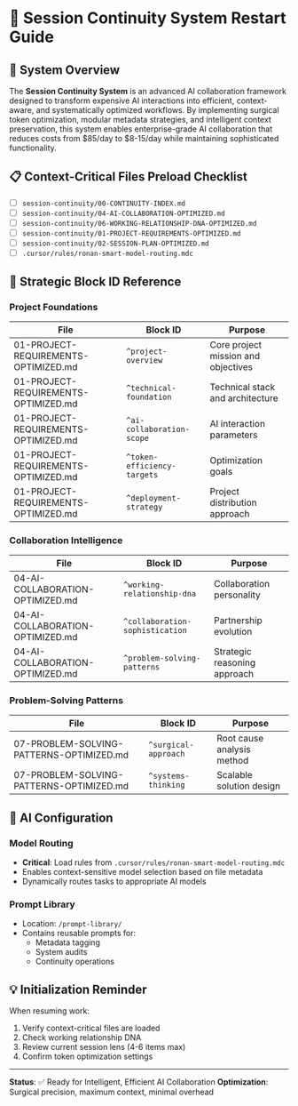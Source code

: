 # 🧠 Session Continuity System Restart Guide

## 🎯 System Overview

The **Session Continuity System** is an advanced AI collaboration framework designed to transform expensive AI interactions into efficient, context-aware, and systematically optimized workflows. By implementing surgical token optimization, modular metadata strategies, and intelligent context preservation, this system enables enterprise-grade AI collaboration that reduces costs from $85/day to $8-15/day while maintaining sophisticated functionality.

## 📋 Context-Critical Files Preload Checklist

- [ ] `session-continuity/00-CONTINUITY-INDEX.md`
- [ ] `session-continuity/04-AI-COLLABORATION-OPTIMIZED.md`
- [ ] `session-continuity/06-WORKING-RELATIONSHIP-DNA-OPTIMIZED.md`
- [ ] `session-continuity/01-PROJECT-REQUIREMENTS-OPTIMIZED.md`
- [ ] `session-continuity/02-SESSION-PLAN-OPTIMIZED.md`
- [ ] `.cursor/rules/ronan-smart-model-routing.mdc`

## 🔗 Strategic Block ID Reference

### Project Foundations
| File | Block ID | Purpose |
|------|----------|---------|
| 01-PROJECT-REQUIREMENTS-OPTIMIZED.md | `^project-overview` | Core project mission and objectives |
| 01-PROJECT-REQUIREMENTS-OPTIMIZED.md | `^technical-foundation` | Technical stack and architecture |
| 01-PROJECT-REQUIREMENTS-OPTIMIZED.md | `^ai-collaboration-scope` | AI interaction parameters |
| 01-PROJECT-REQUIREMENTS-OPTIMIZED.md | `^token-efficiency-targets` | Optimization goals |
| 01-PROJECT-REQUIREMENTS-OPTIMIZED.md | `^deployment-strategy` | Project distribution approach |

### Collaboration Intelligence
| File | Block ID | Purpose |
|------|----------|---------|
| 04-AI-COLLABORATION-OPTIMIZED.md | `^working-relationship-dna` | Collaboration personality |
| 04-AI-COLLABORATION-OPTIMIZED.md | `^collaboration-sophistication` | Partnership evolution |
| 04-AI-COLLABORATION-OPTIMIZED.md | `^problem-solving-patterns` | Strategic reasoning approach |

### Problem-Solving Patterns
| File | Block ID | Purpose |
|------|----------|---------|
| 07-PROBLEM-SOLVING-PATTERNS-OPTIMIZED.md | `^surgical-approach` | Root cause analysis method |
| 07-PROBLEM-SOLVING-PATTERNS-OPTIMIZED.md | `^systems-thinking` | Scalable solution design |

## 🤖 AI Configuration

### Model Routing
- **Critical**: Load rules from `.cursor/rules/ronan-smart-model-routing.mdc`
- Enables context-sensitive model selection based on file metadata
- Dynamically routes tasks to appropriate AI models

### Prompt Library
- Location: `/prompt-library/`
- Contains reusable prompts for:
  - Metadata tagging
  - System audits
  - Continuity operations

## 💡 Initialization Reminder

When resuming work:
1. Verify context-critical files are loaded
2. Check working relationship DNA
3. Review current session lens (4-6 items max)
4. Confirm token optimization settings

---

**Status**: ✅ Ready for Intelligent, Efficient AI Collaboration
**Optimization**: Surgical precision, maximum context, minimal overhead